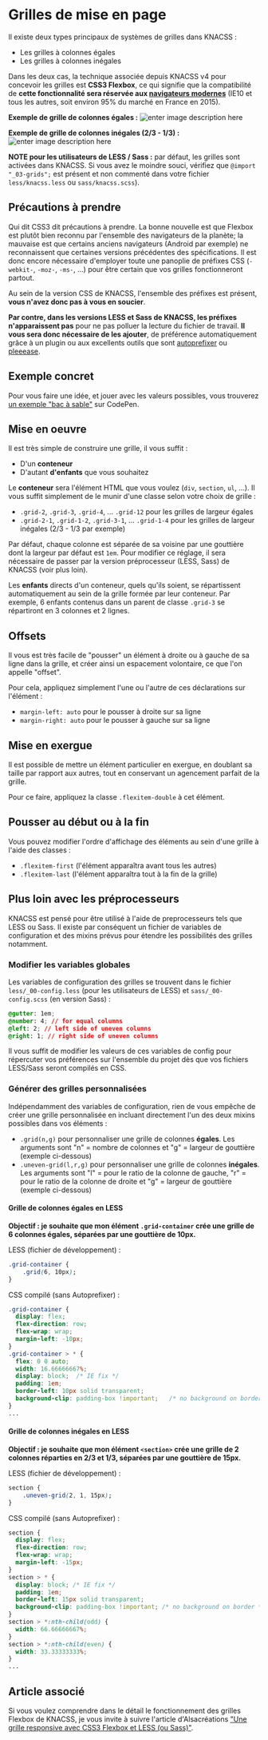 # Grilles de mise en page
Il existe deux types principaux de systèmes de grilles dans KNACSS :

- Les grilles à colonnes égales
- Les grilles à colonnes inégales

Dans les deux cas, la technique associée depuis KNACSS v4 pour concevoir les grilles est **CSS3 Flexbox**, ce qui signifie que la compatibilité de **cette fonctionnalité sera réservée aux [navigateurs modernes](http://caniuse.com/#search=flexbox)** (IE10 et tous les autres, soit environ 95% du marché en France en 2015).

**Exemple de grille de colonnes égales :**
![enter image description here](https://raw.githubusercontent.com/raphaelgoetter/KNACSS/master/doc/illust/03-grid-even.png)

**Exemple de grille de colonnes inégales (2/3 - 1/3) :**
![enter image description here](https://raw.githubusercontent.com/raphaelgoetter/KNACSS/master/doc/illust/03-grid-uneven.png)

**NOTE pour les utilisateurs de LESS / Sass :** par défaut, les grilles sont activées dans KNACSS. Si vous avez le moindre souci, vérifiez que `@import "_03-grids";` est présent et non commenté dans votre fichier `less/knacss.less` ou `sass/knacss.scss`). 

## Précautions à prendre

Qui dit CSS3 dit précautions à prendre.
La bonne nouvelle est que Flexbox est plutôt bien reconnu par l'ensemble des navigateurs de la planète; la mauvaise est que certains anciens navigateurs (Android par exemple) ne reconnaissent que certaines versions précédentes des spécifications. Il est donc encore nécessaire d'employer toute une panoplie de préfixes CSS (`-webkit-`, `-moz-`, `-ms-`, ...) pour être certain que vos grilles fonctionneront partout.

Au sein de la version CSS de KNACSS, l'ensemble des préfixes est présent, **vous n'avez donc pas à vous en soucier**.

**Par contre, dans les versions LESS et Sass de KNACSS, les préfixes n'apparaissent pas** pour ne pas polluer la lecture du fichier de travail. **Il vous sera donc nécessaire de les ajouter**, de préférence automatiquement grâce à un plugin ou aux excellents outils que sont [autoprefixer](https://github.com/postcss/autoprefixer) ou [pleeease](http://pleeease.io/).

## Exemple concret

Pour vous faire une idée, et jouer avec les valeurs possibles, vous trouverez [un exemple "bac à sable"](http://codepen.io/raphaelgoetter/full/zxBMLW/) sur CodePen.


## Mise en oeuvre

Il est très simple de construire une grille, il vous suffit :

- D'un **conteneur**
- D'autant **d'enfants** que vous souhaitez

Le **conteneur** sera l'élément HTML que vous voulez (`div`, `section`, `ul`, ...). Il vous suffit simplement de le munir d'une classe selon votre choix de grille :

- `.grid-2`, `.grid-3`, `.grid-4`, ... `.grid-12` pour les grilles de largeur égales
- `.grid-2-1`, `.grid-1-2`, `.grid-3-1`, ... `.grid-1-4` pour les grilles de largeur inégales (2/3 - 1/3 par exemple)

Par défaut, chaque colonne est séparée de sa voisine par une gouttière dont la largeur par défaut est `1em`. Pour modifier ce réglage, il sera nécessaire de passer par la version préprocesseur (LESS, Sass) de KNACSS (voir plus loin).

Les **enfants** directs d'un conteneur, quels qu'ils soient, se répartissent automatiquement au sein de la grille formée par leur conteneur. Par exemple, 6 enfants contenus dans un parent de classe `.grid-3` se répartiront en 3 colonnes et 2 lignes.

## Offsets 

Il vous est très facile de "pousser" un élément à droite ou à gauche de sa ligne dans la grille, et créer ainsi un espacement volontaire, ce que l'on appelle "offset".

Pour cela, appliquez simplement l'une ou l'autre de ces déclarations sur l'élément :

- `margin-left: auto` pour le pousser à droite sur sa ligne
- `margin-right: auto` pour le pousser à gauche sur sa ligne

## Mise en exergue

Il est possible de mettre un élément particulier en exergue, en doublant sa taille par rapport aux autres, tout en conservant un agencement parfait de la grille.

Pour ce faire, appliquez la classe `.flexitem-double` à cet élément.

## Pousser au début ou à la fin

Vous pouvez modifier l'ordre d'affichage des éléments au sein d'une grille à l'aide des classes :

- `.flexitem-first` (l'élément apparaîtra avant tous les autres) 
- `.flexitem-last` (l'élément apparaîtra tout à la fin de la grille)

## Plus loin avec les préprocesseurs

KNACSS est pensé pour être utilisé à l'aide de preprocesseurs tels que LESS ou Sass. Il existe par conséquent un fichier de variables de configuration et des mixins prévus pour étendre les possibilités des grilles notamment.

### Modifier les variables globales

Les variables de configuration des grilles se trouvent dans le fichier `less/_00-config.less` (pour les utilisateurs de LESS) et `sass/_00-config.scss` (en version Sass) :

```css
@gutter: 1em;
@number: 4; // for equal columns
@left: 2; // left side of uneven columns
@right: 1; // right side of uneven columns
```

Il vous suffit de modifier les valeurs de ces variables de config pour répercuter vos préférences sur l'ensemble du projet dès que vos fichiers LESS/Sass seront compilés en CSS.

### Générer des grilles personnalisées

Indépendamment des variables de configuration, rien de vous empêche de créer une grille personnalisée en incluant directement l'un des deux mixins possibles dans vos éléments : 

- `.grid(n,g)` pour personnaliser une grille de colonnes **égales**. Les arguments sont "n" = nombre de colonnes et "g" = largeur de gouttière (exemple ci-dessous)
- `.uneven-grid(l,r,g)` pour personnaliser une grille de colonnes **inégales**. Les arguments sont "l" = pour le ratio de la colonne de gauche,  "r" = pour le ratio de la colonne de droite et "g" = largeur de gouttière (exemple ci-dessous)

#### Grille de colonnes égales en LESS

**Objectif : je souhaite que mon élément `.grid-container` crée une grille de 6 colonnes égales, séparées par une gouttière de 10px.**

LESS (fichier de développement) :
```css
.grid-container { 
	.grid(6, 10px); 
}
```

CSS compilé (sans Autoprefixer) :

```css
.grid-container {
  display: flex;
  flex-direction: row;
  flex-wrap: wrap;
  margin-left: -10px;
}
.grid-container > * {
  flex: 0 0 auto;
  width: 16.66666667%;
  display: block;  /* IE fix */
  padding: 1em;
  border-left: 10px solid transparent;
  background-clip: padding-box !important;   /* no background on border */
}
...
```

#### Grille de colonnes inégales en LESS

**Objectif : je souhaite que mon élément `<section>` crée une grille de 2 colonnes réparties en 2/3 et 1/3, séparées par une gouttière de 15px.**

LESS (fichier de développement) :

```css
section { 
	.uneven-grid(2, 1, 15px);
}
```

CSS compilé (sans Autoprefixer) :

```css
section {
  display: flex;
  flex-direction: row;
  flex-wrap: wrap;
  margin-left: -15px;
}
section > * {
  display: block; /* IE fix */
  padding: 1em;
  border-left: 15px solid transparent;
  background-clip: padding-box !important; /* no background on border */
}
section > *:nth-child(odd) {
  width: 66.66666667%;
}
section > *:nth-child(even) {
  width: 33.33333333%;
}
...
```

## Article associé

Si vous voulez comprendre dans le détail le fonctionnement des grilles Flexbox de KNACSS, je vous invite à suivre l'article d'Alsacréations ["Une grille responsive avec CSS3 Flexbox et LESS (ou Sass)"](http://www.alsacreations.com/tuto/lire/1659-une-grille-responsive-avec-flexbox-et-LESS.html).